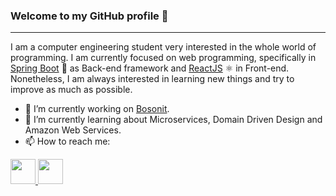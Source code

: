 ### Welcome to my GitHub profile  👋
___
I am a computer engineering student very interested in the whole world of programming. I am currently focused on web programming, specifically in [Spring Boot](https://spring.io/projects/spring-boot) 🍃 as Back-end framework and [ReactJS](https://reactjs.org/) ⚛️ in Front-end. Nonetheless, I am always interested in learning new things and try to improve as much as possible.
- 🔭 I’m currently working on [Bosonit](https://bosonit.com/).
- 🌱 I’m currently learning about Microservices, Domain Driven Design and Amazon Web Services.
- 📫 How to reach me: 
<a href="mailto:rafabernabeu3@gmail.com">
    <img src="https://cdn2.iconfinder.com/data/icons/clean-and-simple/153/Mail-512.png" height="40" />
</a>
<a href="https://www.linkedin.com/in/rafael-bernabeu-lopez/">
    <img src="https://upload.wikimedia.org/wikipedia/commons/thumb/e/e9/Linkedin_icon.svg/256px-Linkedin_icon.svg.png" height="40" />
</a>
